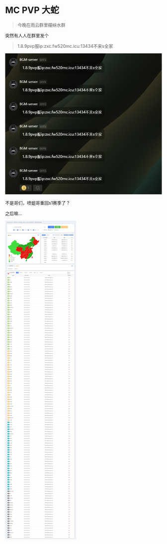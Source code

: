 # MC PVP 大蛇

> 今晚在雨云群里~~摆烂~~水群

突然有人人在群里发个

> 1.8.9pvp服ip:zxc.fw520mc.icu:13434不来s全家

![大蛇出场](../images/pvp-da-she/8e017cac914a6548e5a7863080408905.png)

不是哥们，喷蛆哥重回s1赛季了？

之后嘛...

![L](../images/pvp-da-she/d693337c431d55e45694d2387f11e898.jpg)